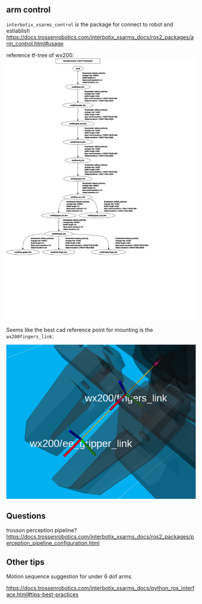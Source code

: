 

## arm control 

`interbotix_xsarms_control` is the package for connect to robot and estiablish 
https://docs.trossenrobotics.com/interbotix_xsarms_docs/ros2_packages/arm_control.html#usage

reference tf-tree of wx200: ![wx200-tf](medias/wx200-tf.svg)

Seems like the best cad reference point for mounting is the `wx200fingers_link`: 

![wx200-fingers-link](medias/wx200-ee-frame-location.png)

## Questions 

trosson perception pipeline? https://docs.trossenrobotics.com/interbotix_xsarms_docs/ros2_packages/perception_pipeline_configuration.html


## Other tips

Motion sequence suggestion for under 6 dof arms.

https://docs.trossenrobotics.com/interbotix_xsarms_docs/python_ros_interface.html#tips-best-practices